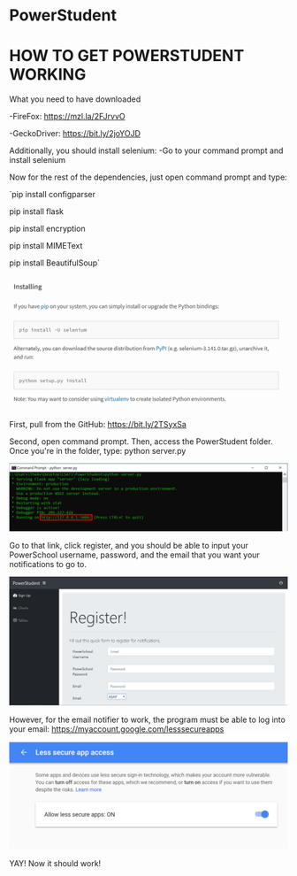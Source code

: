 # PowerStudent

# HOW TO GET POWERSTUDENT WORKING

What you need to have downloaded

  -FireFox: https://mzl.la/2FJrvvO

  -GeckoDriver: https://bit.ly/2joYOJD

Additionally, you should install selenium:
  -Go to your command prompt and install selenium

Now for the rest of the dependencies, just open command prompt and type:

`pip install configparser

pip install flask

pip install encryption

pip install MIMEText

pip install BeautifulSoup`

![picture](https://github.com/Uoalk/PowerStudent/blob/master/images/ReadMe3.jpg)

First, pull from the GitHub: https://bit.ly/2TSyxSa

Second, open command prompt. Then, access the PowerStudent folder. Once you're in the folder, type: python server.py

![picture](https://github.com/Uoalk/PowerStudent/blob/master/images/ReadMe1.jpg)

Go to that link, click register, and you should be able to input your PowerSchool username, password, and the email that you want your notifications to go to.

![picture](https://github.com/Uoalk/PowerStudent/blob/master/images/ReadMe2.jpg)

However, for the email notifier to work, the program must be able to log into your email: https://myaccount.google.com/lesssecureapps
![picture](https://github.com/Uoalk/PowerStudent/blob/master/images/ReadMe4.jpg)

YAY! Now it should work!
